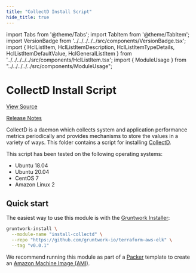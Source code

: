 ```yaml
---
title: "CollectD Install Script"
hide_title: true
---
```


import Tabs from '@theme/Tabs';
import TabItem from '@theme/TabItem';
import VersionBadge from '../../../../../src/components/VersionBadge.tsx';
import { HclListItem, HclListItemDescription, HclListItemTypeDetails, HclListItemDefaultValue, HclGeneralListItem } from '../../../../../src/components/HclListItem.tsx';
import { ModuleUsage } from "../../../../../src/components/ModuleUsage";

<VersionBadge repoTitle="ELK AWS Module" version="0.11.1" lastModifiedVersion="0.10.0"/>

# CollectD Install Script

<a href="https://github.com/gruntwork-io/terraform-aws-elk/tree/master/modules/install-collectd" className="link-button" title="View the source code for this module in GitHub.">View Source</a>

<a href="https://github.com/gruntwork-io/terraform-aws-elk/releases/tag/v0.10.0" className="link-button" title="Release notes for only versions which impacted this module.">Release Notes</a>

CollectD is a daemon which collects system and application performance metrics periodically and provides mechanisms to store the values in a variety of ways. This folder contains a script for installing [CollectD](https://collectd.org/).

This script has been tested on the following operating systems:

*   Ubuntu 18.04
*   Ubuntu 20.04
*   CentOS 7
*   Amazon Linux 2

## Quick start

The easiest way to use this module is with the [Gruntwork Installer](https://github.com/gruntwork-io/gruntwork-installer):

```bash
gruntwork-install \
  --module-name "install-collectd" \
  --repo "https://github.com/gruntwork-io/terraform-aws-elk" \
  --tag "v0.0.1"
```

We recommend running this module as part of a [Packer](https://www.packer.io/) template to create an [Amazon Machine Image (AMI)](http://docs.aws.amazon.com/AWSEC2/latest/UserGuide/AMIs.html).


<!-- ##DOCS-SOURCER-START
{
  "originalSources": [
    "https://github.com/gruntwork-io/terraform-aws-elk/tree/master/modules/install-collectd/readme.md",
    "https://github.com/gruntwork-io/terraform-aws-elk/tree/master/modules/install-collectd/variables.tf",
    "https://github.com/gruntwork-io/terraform-aws-elk/tree/master/modules/install-collectd/outputs.tf"
  ],
  "sourcePlugin": "module-catalog-api",
  "hash": "1e44d8cbfe1fc94adff0a6b939aef010"
}
##DOCS-SOURCER-END -->
